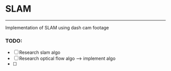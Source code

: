 # SLAM
_________________________________

Implementation of SLAM using dash cam footage

### TODO:

- [ ] Research slam algo 
- [ ] Research optical flow algo --> implement algo
- [ ] 